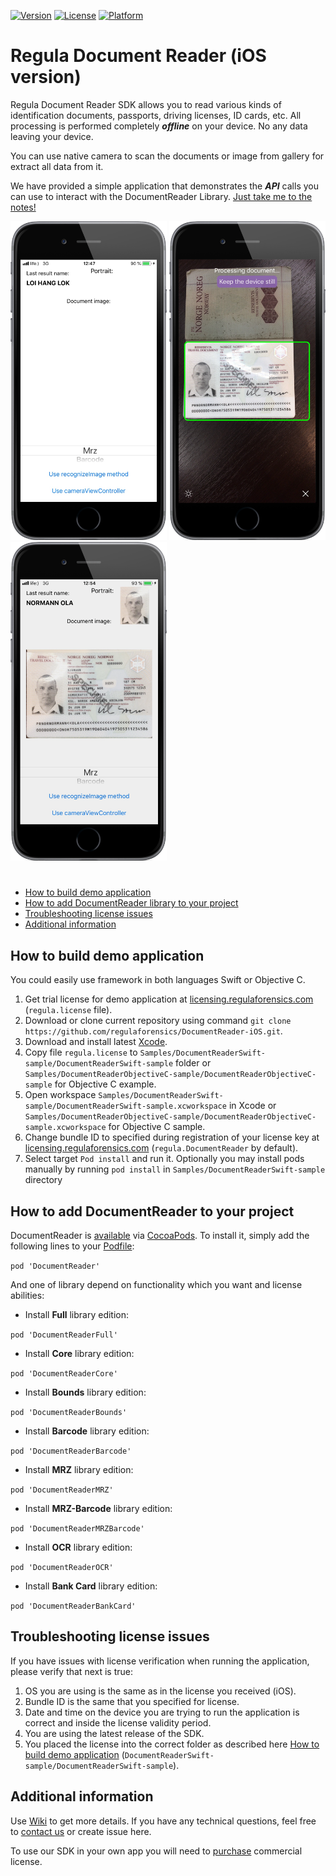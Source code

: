 [![Version](https://img.shields.io/cocoapods/v/DocumentReader.svg?style=flat)](http://cocoapods.org/pods/DocumentReader)
[![License](https://img.shields.io/cocoapods/l/DocumentReader.svg?style=flat)](http://cocoapods.org/pods/DocumentReader)
[![Platform](https://img.shields.io/cocoapods/p/DocumentReader.svg?style=flat)](http://cocoapods.org/pods/DocumentReader)

# Regula Document Reader (iOS version)

Regula Document Reader SDK allows you to read various kinds of identification documents, passports, driving licenses, ID cards, etc. All processing is performed completely ***offline*** on your device. No any data leaving your device.

You can use native camera to scan the documents or image from gallery for extract all data from it.

We have provided a simple application that demonstrates the ***API*** calls you can use to interact with the DocumentReader Library. [Just take me to the notes!](https://github.com/regulaforensics/DocumentReader-iOS/wiki)

<img src="DocumentReaderDemo_main.png" width="250"> <img src="DocumentReaderDemo_process.png" width="250"> <img src="DocumentReaderDemo_result.png" width="250">

# 

* [How to build demo application](#how_to_build_demo_application)
* [How to add DocumentReader library to your project](#how_to_add_documentreader_library_to_your_project)
* [Troubleshooting license issues](#troubleshooting_license_issues)
* [Additional information](#additional_information)

## <a name="how_to_build_demo_application"></a> How to build demo application

You could easily use framework in both languages Swift or Objective C. 
1. Get trial license for demo application at [licensing.regulaforensics.com](https://licensing.regulaforensics.com) (`regula.license` file).
1. Download or clone current repository using command `git clone https://github.com/regulaforensics/DocumentReader-iOS.git`.
1. Download and install latest [Xcode](https://developer.apple.com/xcode/download).
1. Copy file `regula.license` to `Samples/DocumentReaderSwift-sample/DocumentReaderSwift-sample` folder or `Samples/DocumentReaderObjectiveC-sample/DocumentReaderObjectiveC-sample` for Objective C example.
1. Open workspace `Samples/DocumentReaderSwift-sample/DocumentReaderSwift-sample.xcworkspace` in Xcode or `Samples/DocumentReaderObjectiveC-sample/DocumentReaderObjectiveC-sample.xcworkspace` for Objective C sample.
1. Change bundle ID to specified during registration of your license key at [licensing.regulaforensics.com](https://licensing.regulaforensics.com) (`regula.DocumentReader` by default).
1. Select target `Pod install` and run it. Optionally you may install pods manually by running `pod install` in `Samples/DocumentReaderSwift-sample` directory

## <a name="how_to_add_documentreader_library_to_your_project"></a> How to add DocumentReader to your project

DocumentReader is [available](https://cocoapods.org/pods/DocumentReader) via [CocoaPods](http://cocoapods.org/). To install it, simply add the following lines to your [Podfile](https://github.com/regulaforensics/DocumentReader-iOS/blob/master/Samples/DocumentReaderSwift-sample/Podfile):

`pod 'DocumentReader'`

And one of library depend on functionality which you want and license abilities:
* Install **Full** library edition:

`pod 'DocumentReaderFull'`
* Install **Core** library edition:

`pod 'DocumentReaderCore'`
* Install **Bounds** library edition:

`pod 'DocumentReaderBounds'`
* Install **Barcode** library edition:

`pod 'DocumentReaderBarcode'`
* Install **MRZ** library edition:

`pod 'DocumentReaderMRZ'`
* Install **MRZ-Barcode** library edition:

`pod 'DocumentReaderMRZBarcode'`
* Install **OCR** library edition:

`pod 'DocumentReaderOCR'`
* Install **Bank Card** library edition:

`pod 'DocumentReaderBankCard'`


## <a name="troubleshooting_license_issues"></a> Troubleshooting license issues
If you have issues with license verification when running the application, please verify that next is true:
1. OS you are using is the same as in the license you received (iOS).
1. Bundle ID is the same that you specified for license.
1. Date and time on the device you are trying to run the application is correct and inside the license validity period.
1. You are using the latest release of the SDK.
1. You placed the license into the correct folder as described here [How to build demo application](#how_to_build_demo_application) (`DocumentReaderSwift-sample/DocumentReaderSwift-sample`).

## <a name="additional_information"></a> Additional information
Use [Wiki](https://github.com/regulaforensics/DocumentReader-iOS/wiki) to get more details.
If you have any technical questions, feel free to [contact us](mailto:support@regulaforensics.com) or create issue here.

To use our SDK in your own app you will need to [purchase](https://pipedrivewebforms.com/form/394a3706041290a04fbd0d18e7d7810f1841159) commercial license.
